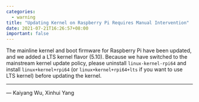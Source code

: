 ```yaml
---
categories:
  - warning
title: "Updating Kernel on Raspberry Pi Requires Manual Intervention"
date: 2021-07-21T16:26:57+08:00
important: false
---
```


The mainline kernel and boot firmware for Raspberry Pi have been updated, and we added a LTS kernel flavor (5.10).
Because we have switched to the mainstream kernel update policy, please uninstall `linux-kernel-rpi64` and install
`linux+kernel+rpi64` (or `linux+kernel+rpi64+lts` if you want to use LTS kernel) before updating the kernel.

---

— Kaiyang Wu, Xinhui Yang

